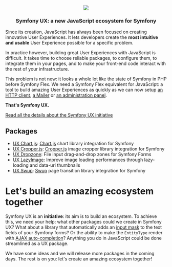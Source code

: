 <p align="center"><a href="https://symfony.com" target="_blank">
    <img src="https://symfony.com/logos/symfony_black_02.svg">
</a></p>

<h3 align="center">
    Symfony UX: a new JavaScript ecosystem for Symfony
</h3>

Since its creation, JavaScript has always been focused on creating innovative User
Experiences. It lets developers create the **most intuitive and usable** User
Experience possible for a specific problem.

In practice however, building great User Experiences with JavaScript is difficult.
It takes time to choose reliable packages, to configure them, to integrate them
in your pages, and to make your front-end code interact with the rest of your
infrastructure.

This problem is not new: it looks a whole lot like the state of Symfony in PHP
before Symfony Flex. We need a Symfony Flex equivalent for JavaScript: a tool to
build amazing User Experiences as quickly as we can now setup
[an HTTP client](https://symfony.com/doc/current/http_client.html), 
[a Mailer](https://symfony.com/doc/current/mailer.html) or 
[an administration panel](https://symfony.com/doc/current/bundles/EasyAdminBundle/index.html).

**That's Symfony UX.**

[Read all the details about the Symfony UX initiative](https://symfony.com/ux)

## Packages

* [UX Chart.js](https://github.com/symfony/ux-chartjs): 
  [Chart.js](https://www.chartjs.org/) chart library integration for Symfony
* [UX Cropper.js](https://github.com/symfony/ux-cropperjs): 
  [Cropper.js](https://fengyuanchen.github.io/cropperjs/) image cropper library integration for Symfony
* [UX Dropzone](https://github.com/symfony/ux-dropzone): 
  File input drag-and-drop zones for Symfony Forms
* [UX LazyImage](https://github.com/symfony/ux-lazy-image):
  Improve image loading performances through lazy-loading and data-uri thumbnails
* [UX Swup](https://github.com/symfony/ux-swup):
  [Swup](https://swup.js.org/) page transition library integration for Symfony

# Let's build an amazing ecosystem together

Symfony UX is an **initiative**: its aim is to build an ecosystem. To achieve this,
we need your help: what other packages could we create in Symfony UX? What about a 
library that automatically adds an [input mask](https://imask.js.org/) to the text 
fields of your Symfony forms? Or the ability to make the `EntityType` render with
[AJAX auto-completion](https://tarekraafat.github.io/autoComplete.js)? Anything you 
do in JavaScript could be done streamlined as a UX package.

We have some ideas and we will release more packages in the coming days. The rest
is on you: let's create an amazing ecosystem together!
